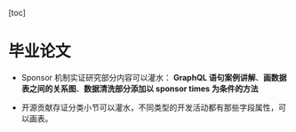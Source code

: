 [toc]

# 毕业论文

- Sponsor 机制实证研究部分内容可以灌水： **GraphQL 语句案例讲解**、**画数据表之间的关系图**、**数据清洗部分添加以 sponsor times 为条件的方法**

- 开源贡献存证分类小节可以灌水，不同类型的开发活动都有那些字段属性，可以画表。